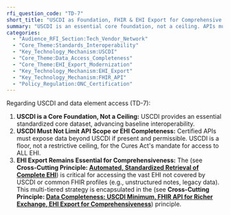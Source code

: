 ```yaml
---
rfi_question_code: "TD-7"
short_title: "USCDI as Foundation, FHIR & EHI Export for Comprehensive Data Access"
summary: "USCDI is an essential core foundation, not a ceiling. APIs must expose data beyond USCDI. An API-driven EHI Export remains critical for accessing comprehensive EHI not yet in granular FHIR. #USCDI #EHI #FHIR #DataCompleteness"
categories:
  - "Audience_RFI_Section:Tech_Vendor_Network"
  - "Core_Theme:Standards_Interoperability"
  - "Key_Technology_Mechanism:USCDI"
  - "Core_Theme:Data_Access_Completeness"
  - "Core_Theme:EHI_Export_Modernization"
  - "Key_Technology_Mechanism:EHI_Export"
  - "Key_Technology_Mechanism:FHIR_API"
  - "Policy_Regulation:ONC_Certification"
---
```

Regarding USCDI and data element access (TD-7):

1.  **USCDI is a Core Foundation, Not a Ceiling:** USCDI provides an essential standardized core dataset, advancing baseline interoperability.
2.  **USCDI Must Not Limit API Scope or EHI Completeness:** Certified APIs must expose data beyond USCDI if present and permissible. USCDI is a floor, not a restrictive ceiling, for the Cures Act's mandate for access to ALL EHI.
3.  **EHI Export Remains Essential for Comprehensiveness:** The (see **Cross-Cutting Principle: [Automated, Standardized Retrieval of Complete EHI](#EHI_EXPORT_API)**) is critical for accessing the vast EHI not covered by USCDI or common FHIR profiles (e.g., unstructured notes, legacy data).
This multi-tiered strategy is encapsulated in the (see **Cross-Cutting Principle: [Data Completeness: USCDI Minimum, FHIR API for Richer Exchange, EHI Export for Comprehensiveness](#DATA_COMPLETENESS)**) principle.